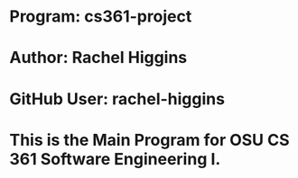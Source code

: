 # Program: cs361-project
# Author: Rachel Higgins
# GitHub User: rachel-higgins
#
# This is the Main Program for OSU CS 361 Software Engineering I.
